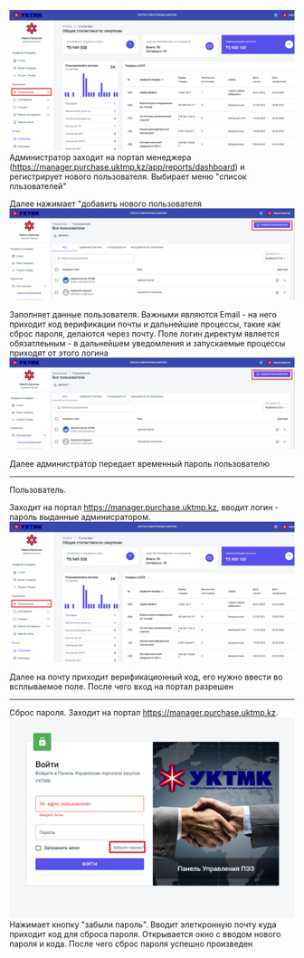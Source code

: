 ![alt text](image.png)
Администратор заходит на портал менеджера (https://manager.purchase.uktmp.kz/app/reports/dashboard) и регистрирует нового пользователя. Выбирает меню "список пльзователей"

Далее нажимает "добавить нового пользователя
![alt text](image-1.png)

Заполняет данные пользователя. Важными являются Email - на него приходит код верификации почты и дальнейшие процессы, такие как сброс пароля, делаются через почту. Поле логин директум является обязатлеьным - в дальнейшем уведомления и запускаемые процессы приходят от этого логина
![alt text](image-2.png)



Далее администратор передает временный пароль пользователю


---------------
Пользователь.

Заходит на портал https://manager.purchase.uktmp.kz, вводит логин - пароль выданные админисратором.
![alt text](image.png)

Далее на почту приходит верификационный код, его нужно ввести во всплываемое поле. После чего вход на портал разрешен


----
Сброс пароля.
Заходит на портал https://manager.purchase.uktmp.kz.
![alt text](image-3.png)
Нажимает кнопку "забыли пароль".
Вводит элеткронную почту куда приходит код для сброса пароля.
Открывается окно с вводом нового пароля и кода. После чего сброс пароля успешно произведен